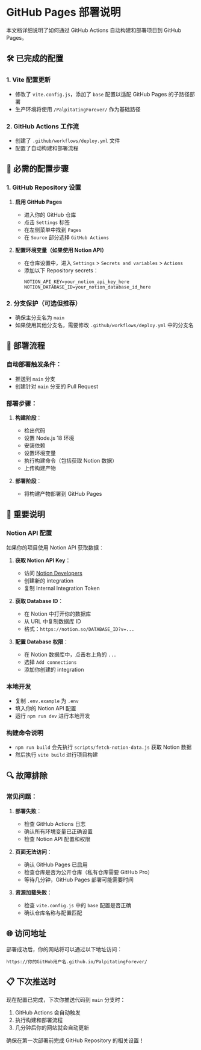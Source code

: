 # GitHub Pages 部署说明

本文档详细说明了如何通过 GitHub Actions 自动构建和部署项目到 GitHub Pages。

## 🛠️ 已完成的配置

### 1. Vite 配置更新
- 修改了 `vite.config.js`，添加了 `base` 配置以适配 GitHub Pages 的子路径部署
- 生产环境将使用 `/PalpitatingForever/` 作为基础路径

### 2. GitHub Actions 工作流
- 创建了 `.github/workflows/deploy.yml` 文件
- 配置了自动构建和部署流程

## 🔧 必需的配置步骤

### 1. GitHub Repository 设置

1. **启用 GitHub Pages**
   - 进入你的 GitHub 仓库
   - 点击 `Settings` 标签
   - 在左侧菜单中找到 `Pages`
   - 在 `Source` 部分选择 `GitHub Actions`

2. **配置环境变量（如果使用 Notion API）**
   - 在仓库设置中，进入 `Settings` > `Secrets and variables` > `Actions`
   - 添加以下 Repository secrets：
     ```
     NOTION_API_KEY=your_notion_api_key_here
     NOTION_DATABASE_ID=your_notion_database_id_here
     ```

### 2. 分支保护（可选但推荐）
- 确保主分支名为 `main`
- 如果使用其他分支名，需要修改 `.github/workflows/deploy.yml` 中的分支名

## 🚀 部署流程

### 自动部署触发条件：
- 推送到 `main` 分支
- 创建针对 `main` 分支的 Pull Request

### 部署步骤：
1. **构建阶段**：
   - 检出代码
   - 设置 Node.js 18 环境
   - 安装依赖
   - 设置环境变量
   - 执行构建命令（包括获取 Notion 数据）
   - 上传构建产物

2. **部署阶段**：
   - 将构建产物部署到 GitHub Pages

## 📝 重要说明

### Notion API 配置
如果你的项目使用 Notion API 获取数据：

1. **获取 Notion API Key**：
   - 访问 [Notion Developers](https://developers.notion.com/)
   - 创建新的 integration
   - 复制 Internal Integration Token

2. **获取 Database ID**：
   - 在 Notion 中打开你的数据库
   - 从 URL 中复制数据库 ID
   - 格式：`https://notion.so/DATABASE_ID?v=...`

3. **配置 Database 权限**：
   - 在 Notion 数据库中，点击右上角的 `...`
   - 选择 `Add connections`
   - 添加你创建的 integration

### 本地开发
- 复制 `.env.example` 为 `.env`
- 填入你的 Notion API 配置
- 运行 `npm run dev` 进行本地开发

### 构建命令说明
- `npm run build` 会先执行 `scripts/fetch-notion-data.js` 获取 Notion 数据
- 然后执行 `vite build` 进行项目构建

## 🔍 故障排除

### 常见问题：

1. **部署失败**：
   - 检查 GitHub Actions 日志
   - 确认所有环境变量已正确设置
   - 检查 Notion API 配置和权限

2. **页面无法访问**：
   - 确认 GitHub Pages 已启用
   - 检查仓库是否为公开仓库（私有仓库需要 GitHub Pro）
   - 等待几分钟，GitHub Pages 部署可能需要时间

3. **资源加载失败**：
   - 检查 `vite.config.js` 中的 `base` 配置是否正确
   - 确认仓库名称与配置匹配

## 🌐 访问地址

部署成功后，你的网站将可以通过以下地址访问：
```
https://你的GitHub用户名.github.io/PalpitatingForever/
```

## 📋 下次推送时

现在配置已完成，下次你推送代码到 `main` 分支时：
1. GitHub Actions 会自动触发
2. 执行构建和部署流程
3. 几分钟后你的网站就会自动更新

确保在第一次部署前完成 GitHub Repository 的相关设置！